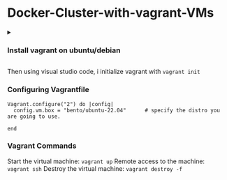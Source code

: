 # Docker-Cluster-with-vagrant-VMs

<details><summary><h3>Install vagrant on ubuntu/debian</h3></summary>

```
$ wget -O- https://apt.releases.hashicorp.com/gpg | gpg --dearmor | sudo tee /usr/share/keyrings/hashicorp-archive-keyring.gpg
$ echo "deb [signed-by=/usr/share/keyrings/hashicorp-archive-keyring.gpg] https://apt.releases.hashicorp.com $(lsb_release -cs) main" | sudo tee /etc/apt/sources.list.d/hashicorp.list
$ sudo apt update && sudo apt install vagrant
```
</details>

Then using visual studio code, i initialize vagrant with `vagrant init`

### Configuring Vagrantfile

```
Vagrant.configure("2") do |config|
  config.vm.box = "bento/ubuntu-22.04"      # specify the distro you are going to use.

end
```

### Vagrant Commands

Start the virtual machine: `vagrant up`
Remote access to the machine: `vagrant ssh`
Destroy the virtual machine: `vagrant destroy -f`

